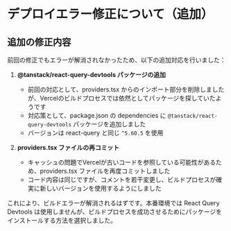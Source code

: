 # デプロイエラー修正について（追加）

## 追加の修正内容

前回の修正でもエラーが解消されなかったため、以下の追加対応を行いました：

1. **@tanstack/react-query-devtools パッケージの追加**
   - 前回の対応として、providers.tsx からのインポート部分を削除しましたが、Vercelのビルドプロセスでは依然としてパッケージを探していたようです
   - 対応策として、package.json の dependencies に `@tanstack/react-query-devtools` パッケージを追加しました
   - バージョンは react-query と同じ `^5.60.5` を使用

2. **providers.tsx ファイルの再コミット**
   - キャッシュの問題でVercelが古いコードを参照している可能性があるため、providers.tsx ファイルを再度コミットしました
   - コード内容は同じですが、コメントを若干変更し、ビルドプロセスが確実に新しいバージョンを使用するようにしました

これにより、ビルドエラーが解消されるはずです。本番環境では React Query Devtools は使用しませんが、ビルドプロセスを成功させるためにパッケージをインストールする方法を選択しました。